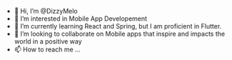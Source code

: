 - 👋 Hi, I’m @DizzyMelo
- 👀 I’m interested in Mobile App Developement
- 🌱 I’m currently learning React and Spring, but I am proficient in Flutter.
- 💞️ I’m looking to collaborate on Mobile apps that inspire and impacts the world in a positive way
- 📫 How to reach me ...

<!---
DizzyMelo/DizzyMelo is a ✨ special ✨ repository because its `README.md` (this file) appears on your GitHub profile.
You can click the Preview link to take a look at your changes.
--->
